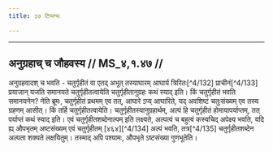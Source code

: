 ```yaml
---
title: ३७ टिप्पन्यः

---
```


[^4/131]: Tait.Br. 3.3.5.5

____________________________________________


## अनुग्रहाच् च जौहवस्य // MS_४,१.४७ //

अनुग्रहवादश् च भवति - चतुर्गृहीतं वा एतद् अभूत् तस्याघारम् आघार्य त्रिरितः[^4/132] प्राचीनं[^4/133] प्रयाजान् यजति समानयते चतुर्गृहीतत्वायेति चतुर्गृहीतानुग्रहः कथं स्याद् इति। किं चतुर्गृहीतं भवति समानयनेन? नेति ब्रूमः, चतुर्गृहीतं प्रथमम् एव तत्, आघारे ऽप्य् आघारिते, यद् अवशिष्टं चतुःसंख्यम् एव तस्य ग्रहणम् आसीत्। किं तर्हि चतुर्गृहीतत्वायेति। चतुर्गृहीतस्यानुग्रहार्थम्, अल्पं हि चतुर्गृहीतं होमायापर्याप्तम्, तत् पर्याप्तं कथं स्याद् इति। एवं चतुर्गृहीतशब्देनाल्पम् इति लक्ष्यते, अल्पत्वं च बहुत्वं कस्यचिद् अपेक्ष्य भवति, यदि ह्य् औपभृतम् अष्टसंख्यम् एवं चतुर्गृहीतम् [४६४][^4/134] अल्पं भवति, तत्र[^4/135] चतुर्गृहीतशब्देन अल्पता शक्यते लक्षयितुम्। तस्माद् अपि पश्यामः, औपभृते ऽष्टसंख्या गुणभूतेति।
